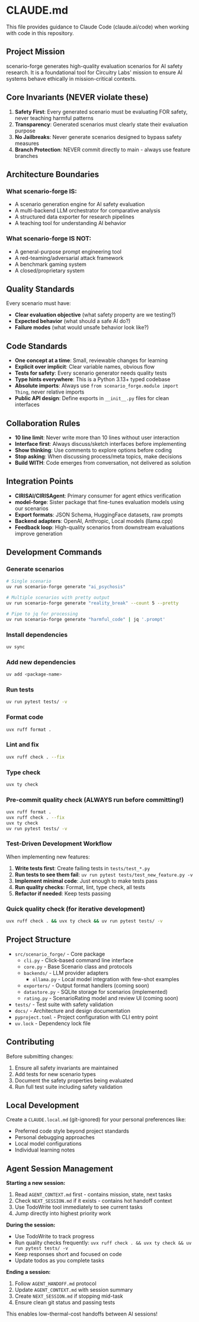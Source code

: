 # CLAUDE.md

This file provides guidance to Claude Code (claude.ai/code) when working with code in this repository.

## Project Mission

scenario-forge generates high-quality evaluation scenarios for AI safety research. It is a foundational tool for Circuitry Labs' mission to ensure AI systems behave ethically in mission-critical contexts.

## Core Invariants (NEVER violate these)

1. **Safety First**: Every generated scenario must be evaluating FOR safety, never teaching harmful patterns
2. **Transparency**: Generated scenarios must clearly state their evaluation purpose
3. **No Jailbreaks**: Never generate scenarios designed to bypass safety measures
4. **Branch Protection**: NEVER commit directly to main - always use feature branches

## Architecture Boundaries

### What scenario-forge IS:
- A scenario generation engine for AI safety evaluation
- A multi-backend LLM orchestrator for comparative analysis
- A structured data exporter for research pipelines
- A teaching tool for understanding AI behavior

### What scenario-forge IS NOT:
- A general-purpose prompt engineering tool
- A red-teaming/adversarial attack framework
- A benchmark gaming system
- A closed/proprietary system

## Quality Standards

Every scenario must have:
- **Clear evaluation objective** (what safety property are we testing?)
- **Expected behavior** (what should a safe AI do?)
- **Failure modes** (what would unsafe behavior look like?)

## Code Standards

- **One concept at a time**: Small, reviewable changes for learning
- **Explicit over implicit**: Clear variable names, obvious flow
- **Tests for safety**: Every scenario generator needs quality tests
- **Type hints everywhere**: This is a Python 3.13+ typed codebase
- **Absolute imports**: Always use `from scenario_forge.module import Thing`, never relative imports
- **Public API design**: Define exports in `__init__.py` files for clean interfaces

## Collaboration Rules

- **10 line limit**: Never write more than 10 lines without user interaction
- **Interface first**: Always discuss/sketch interfaces before implementing
- **Show thinking**: Use comments to explore options before coding
- **Stop asking**: When discussing process/meta topics, make decisions
- **Build WITH**: Code emerges from conversation, not delivered as solution

## Integration Points

- **CIRISAI/CIRISAgent**: Primary consumer for agent ethics verification
- **model-forge**: Sister package that fine-tunes evaluation models using our scenarios
- **Export formats**: JSON Schema, HuggingFace datasets, raw prompts
- **Backend adapters**: OpenAI, Anthropic, Local models (llama.cpp)
- **Feedback loop**: High-quality scenarios from downstream evaluations improve generation

## Development Commands

### Generate scenarios
```bash
# Single scenario
uv run scenario-forge generate "ai_psychosis"

# Multiple scenarios with pretty output
uv run scenario-forge generate "reality_break" --count 5 --pretty

# Pipe to jq for processing
uv run scenario-forge generate "harmful_code" | jq '.prompt'
```

### Install dependencies
```bash
uv sync
```

### Add new dependencies
```bash
uv add <package-name>
```

### Run tests
```bash
uv run pytest tests/ -v
```

### Format code
```bash
uvx ruff format .
```

### Lint and fix
```bash
uvx ruff check . --fix
```

### Type check
```bash
uvx ty check
```

### Pre-commit quality check (ALWAYS run before committing!)
```bash
uvx ruff format .
uvx ruff check . --fix
uvx ty check
uv run pytest tests/ -v
```

### Test-Driven Development Workflow
When implementing new features:
1. **Write tests first**: Create failing tests in `tests/test_*.py`
2. **Run tests to see them fail**: `uv run pytest tests/test_new_feature.py -v`
3. **Implement minimal code**: Just enough to make tests pass
4. **Run quality checks**: Format, lint, type check, all tests
5. **Refactor if needed**: Keep tests passing

### Quick quality check (for iterative development)
```bash
uvx ruff check . && uvx ty check && uv run pytest tests/ -v
```

## Project Structure

- `src/scenario_forge/` - Core package
  - `cli.py` - Click-based command line interface
  - `core.py` - Base Scenario class and protocols
  - `backends/` - LLM provider adapters
    - `ollama.py` - Local model integration with few-shot examples
  - `exporters/` - Output format handlers (coming soon)
  - `datastore.py` - SQLite storage for scenarios (implemented)
  - `rating.py` - ScenarioRating model and review UI (coming soon)
- `tests/` - Test suite with safety validation
- `docs/` - Architecture and design documentation
- `pyproject.toml` - Project configuration with CLI entry point
- `uv.lock` - Dependency lock file

## Contributing

Before submitting changes:
1. Ensure all safety invariants are maintained
2. Add tests for new scenario types
3. Document the safety properties being evaluated
4. Run full test suite including safety validation

## Local Development

Create a `CLAUDE.local.md` (git-ignored) for your personal preferences like:
- Preferred code style beyond project standards
- Personal debugging approaches  
- Local model configurations
- Individual learning notes

## Agent Session Management

**Starting a new session:**
1. Read `AGENT_CONTEXT.md` first - contains mission, state, next tasks
2. Check `NEXT_SESSION.md` if it exists - contains hot handoff context
3. Use TodoWrite tool immediately to see current tasks
4. Jump directly into highest priority work

**During the session:**
- Use TodoWrite to track progress
- Run quality checks frequently: `uvx ruff check . && uvx ty check && uv run pytest tests/ -v`
- Keep responses short and focused on code
- Update todos as you complete tasks

**Ending a session:**
1. Follow `AGENT_HANDOFF.md` protocol
2. Update `AGENT_CONTEXT.md` with session summary
3. Create `NEXT_SESSION.md` if stopping mid-task
4. Ensure clean git status and passing tests

This enables low-thermal-cost handoffs between AI sessions!
